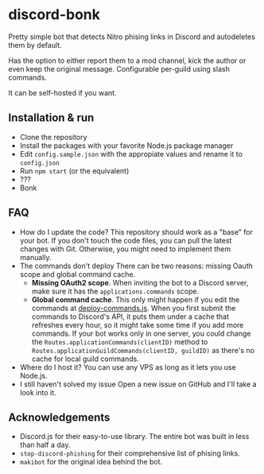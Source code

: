 # discord-bonk
Pretty simple bot that detects Nitro phising links in Discord and autodeletes them by default. 

Has the option to either report them to a mod channel, kick the author or even keep the original message. Configurable per-guild using slash commands.

It can be self-hosted if you want.

## Installation & run
- Clone the repository
- Install the packages with your favorite Node.js package manager
- Edit `config.sample.json` with the appropiate values and rename it to `config.json`
- Run `npm start` (or the equivalent)
- ???
- Bonk
## FAQ
- How do I update the code?
This repository should work as a "base" for your bot. If you don't touch the code files, you can pull the latest changes with Git. Otherwise, you might need to implement them manually.
- The commands don't deploy
There can be two reasons: missing Oauth scope and global command cache. 
    - **Missing OAuth2 scope**. When inviting the bot to a Discord server, make sure it has the `applications.commands` scope.  
    - **Global command cache**. This only might happen if you edit the commands at [deploy-commands.js](deploy-commands.js). When you first submit the commands to Discord's API, it puts them under a cache that refreshes every hour, so it might take some time if you add more commands. If your bot works only in one server, you could change the `Routes.applicationCommands(clientID)` method to `Routes.applicationGuildCommands(clientID, guildID)` as there's no cache for local guild commands.
- Where do I host it?
You can use any VPS as long as it lets you use Node.js.
- I still haven't solved my issue
Open a new issue on GitHub and I'll take a look into it.
## Acknowledgements
- Discord.js for their easy-to-use library. The entire bot was built in less than half a day.
- `stop-discord-phishing` for their comprehensive list of phising links.
- `makibot` for the original idea behind the bot.

